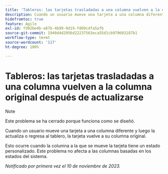 ```yaml
---
title: 'Tableros: las tarjetas trasladadas a una columna vuelven a la columna original después de actualizarse'
description: Cuando un usuario mueve una tarjeta a una columna diferente y luego la actualiza o regresa al tablero, la tarjeta vuelve a su columna original.
hidefromtoc: true
feature: Agile
exl-id: fd92be4b-a87b-4b99-9d19-fd69c4fa5afb
source-git-commit: 1940d4d2956d22237563eca55d1cb979603187b1
workflow-type: tm+mt
source-wordcount: '117'
ht-degree: 100%

---
```


# Tableros: las tarjetas trasladadas a una columna vuelven a la columna original después de actualizarse

>[!NOTE]
>
>Este problema se ha cerrado porque funciona como se diseñó.

Cuando un usuario mueve una tarjeta a una columna diferente y luego la actualiza o regresa al tablero, la tarjeta vuelve a su columna original.

Esto ocurre cuando la columna a la que se mueve la tarjeta tiene un estado personalizado. Este problema no afecta a las columnas basadas en los estados del sistema.

_Notificado por primera vez el 10 de noviembre de 2023._

<!--CHECK ME - NO VIEWS APRIL-JUNE 2025-->
